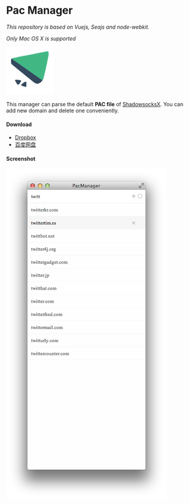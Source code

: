 Pac Manager
===========

*This repository is based on Vuejs, Seajs and node-webkit.*

*Only Mac OS X is supported*

![image](./asset/icon.png)

This manager can parse the default **PAC file** of [ShadowsocksX](https://github.com/shadowsocks/shadowsocks-iOS/tree/master/ShadowsocksX). You can add new domain and delete one conveniently.

#### Download

* [Dropbox](https://www.dropbox.com/s/v10r618mfmcfc61/PacManager.dmg)
* [百度网盘](http://pan.baidu.com/s/1pJDJV3X)

#### Screenshot

![image](./asset/screenshot.png)
